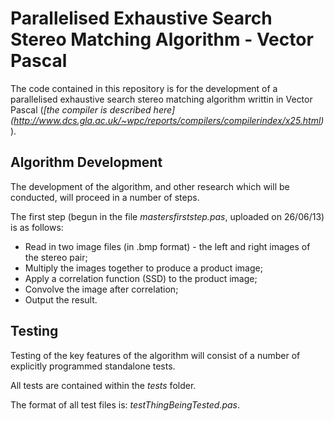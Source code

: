 Parallelised Exhaustive Search Stereo Matching Algorithm - Vector Pascal
=========================================================================

The code contained in this repository is for the development of a parallelised exhaustive
search stereo matching algorithm writtin in Vector Pascal (*[the compiler is described here]
(http://www.dcs.gla.ac.uk/~wpc/reports/compilers/compilerindex/x25.html)*).

Algorithm Development
------------------------

The development of the algorithm, and other research which will be conducted, will proceed in a number of steps.

The first step (begun in the file *mastersfirststep.pas*, uploaded on 26/06/13) is as follows:

* Read in two image files (in .bmp format) - the left and right images of the stereo pair;
* Multiply the images together to produce a product image;
* Apply a correlation function (SSD) to the product image;
* Convolve the image after correlation;
* Output the result.

Testing
---------

Testing of the key features of the algorithm will consist of a number of explicitly programmed standalone tests.

All tests are contained within the *tests* folder.

The format of all test files is: *testThingBeingTested.pas*.


